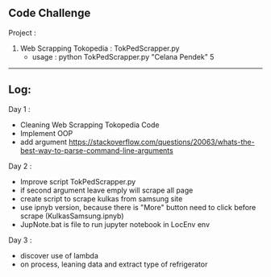 Code Challenge
---------------------------------
Project : 
1. Web Scrapping Tokopedia : TokPedScrapper.py
   - usage : 
     python TokPedScrapper.py "Celana Pendek" 5

----------------------------------
Log:
----------------------------------
Day 1 :
- Cleaning Web Scrapping Tokopedia Code
- Implement OOP
- add argument
    https://stackoverflow.com/questions/20063/whats-the-best-way-to-parse-command-line-arguments

Day 2 :
- Improve script TokPedScrapper.py
- if second argument leave emply will scrape all page
- create script to scrape kulkas from samsung site
- use ipnyb version, because there is "More" button need to click before scrape (KulkasSamsung.ipnyb)
- JupNote.bat is file to run jupyter notebook in LocEnv env

Day 3 :
- discover use of lambda
- on process, leaning data and extract type of refrigerator 

